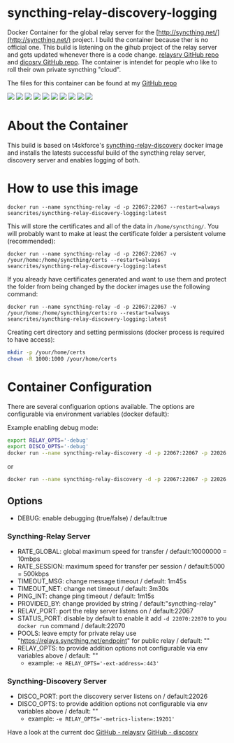# syncthing-relay-discovery-logging
Docker Container for the global relay server for the [http://syncthing.net/](http://syncthing.net/) project. I build the container because ther is no official one. This build is listening on the gihub project of the relay server and gets updated whenever there is a code change. [relaysrv GitHub repo](https://github.com/syncthing/relaysrv) and [dicosrv GitHub repo](https://github.com/syncthing/discosrv). The container is intendet for people who like to roll their own private syncthing "cloud".

The files for this container can be found at my [GitHub repo](https://github.com/seancrites/syncthing-relay-discovery-logging)

[![](https://images.microbadger.com/badges/image/seancrites/syncthing-relay-discovery-logging.svg)](http://microbadger.com/images/seancrites/syncthing-relay-discovery-logging "Get your own image badge on microbadger.com") [![](https://img.shields.io/docker/automated/seancrites/syncthing-relay-discovery-logging.svg)](https://cloud.docker.com/repository/docker/seancrites/syncthing-relay-discovery-logging) [![](https://img.shields.io/docker/build/seancrites/syncthing-relay-discovery-logging.svg)](https://cloud.docker.com/repository/docker/seancrites/syncthing-relay-discovery-logging) [![](https://images.microbadger.com/badges/version/seancrites/syncthing-relay-discovery-logging.svg)](http://microbadger.com/images/seancrites/syncthing-relay-discovery-logging "Get your own version badge on microbadger.com") [![](https://img.shields.io/docker/pulls/seancrites/syncthing-relay-discovery-logging.svg)](https://cloud.docker.com/repository/docker/seancrites/syncthing-relay-discovery-logging) [![](https://img.shields.io/docker/stars/seancrites/syncthing-relay-discovery-logging.svg)](https://cloud.docker.com/repository/docker/seancrites/syncthing-relay-discovery-logging) [![](https://img.shields.io/github/last-commit/seancrites/syncthing-relay-discovery-logging.svg)](https://github.com/seancrites/syncthing-relay-discovery-logging) [![](https://img.shields.io/maintenance/yes/2019.svg)](https://github.com/seancrites/syncthing-relay-discovery-logging) [![](https://img.shields.io/github/issues-raw/seancrites/syncthing-relay-discovery-logging.svg)](https://github.com/seancrites/syncthing-relay-discovery-logging/issues) [![](https://img.shields.io/github/issues-pr-raw/seancrites/syncthing-relay-discovery-logging.svg)](https://github.com/seancrites/syncthing-relay-discovery-logging/pulls)


# About the Container

This build is based on t4skforce's [syncthing-relay-discovery](https://github.com/t4skforce/syncthing-relay-discovery) docker image and installs the latests successful build of the syncthing relay server, discovery server and enables logging of both.

# How to use this image

`docker run --name syncthing-relay -d -p 22067:22067 --restart=always seancrites/syncthing-relay-discovery-logging:latest`

This will store the certificates and all of the data in `/home/syncthing/`. You will probably want to make at least the certificate folder a persistent volume (recommended):

`docker run --name syncthing-relay -d -p 22067:22067 -v /your/home:/home/syncthing/certs --restart=always seancrites/syncthing-relay-discovery-logging:latest`

If you already have certificates generated and want to use them and protect the folder from being changed by the docker images use the following command:

`docker run --name syncthing-relay -d -p 22067:22067 -v /your/home:/home/syncthing/certs:ro --restart=always seancrites/syncthing-relay-discovery-logging:latest`

Creating cert directory and setting permissions (docker process is required to have access):
```bash
mkdir -p /your/home/certs
chown -R 1000:1000 /your/home/certs
```

# Container Configuration

There are several configuarion options available. The options are configurable via environment variables (docker default):

Example enabling debug mode:
```bash
export RELAY_OPTS='-debug'
export DISCO_OPTS='-debug'
docker run --name syncthing-relay-discovery -d -p 22067:22067 -p 22026:22026 --restart=always seancrites/syncthing-relay-discovery-logging:latest
```

or

```bash
docker run --name syncthing-relay-discovery -d -p 22067:22067 -p 22026:22026 -e RELAY_OPTS='-debug' -e DISCO_OPTS='-debug' --restart=always seancrites/syncthing-relay-discovery-logging:latest
```

## Options

* DEBUG: enable debugging (true/false) / default:true

### Syncthing-Relay Server

* RATE_GLOBAL: global maximum speed for transfer / default:10000000 = 10mbps
* RATE_SESSION: maximum speed for transfer per session / default:5000 = 500kbps
* TIMEOUT_MSG: change message timeout / default: 1m45s
* TIMEOUT_NET: change net timeout / default: 3m30s
* PING_INT: change ping timeout / default: 1m15s
* PROVIDED_BY: change provided by string / default:"syncthing-relay"
* RELAY_PORT: port the relay server listens on / default:22067
* STATUS_PORT: disable by default to enable it add `-d 22070:22070` to you `docker run` command  / default:22070
* POOLS: leave empty for private relay use "https://relays.syncthing.net/endpoint" for public relay / default: ""
* RELAY_OPTS: to provide addition options not configurable via env variables above / default: ""
  - example: `-e RELAY_OPTS='-ext-address=:443'`

### Syncthing-Discovery Server
* DISCO_PORT: port the discovery server listens on / default:22026
* DISCO_OPTS: to provide addition options not configurable via env variables above / default: ""
  - example: `-e RELAY_OPTS='-metrics-listen=:19201'`

Have a look at the current doc [GitHub - relaysrv](https://github.com/syncthing/relaysrv/blob/master/README.md) [GitHub - discosrv](https://github.com/syncthing/discosrv/blob/master/README.md)
